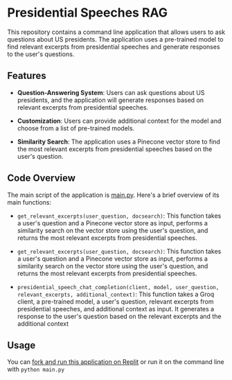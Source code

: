 # Presidential Speeches RAG

This repository contains a command line application that allows users to ask questions about US presidents. The application uses a pre-trained model to find relevant excerpts from presidential speeches and generate responses to the user's questions.

## Features

- **Question-Answering System**: Users can ask questions about US presidents, and the application will generate responses based on relevant excerpts from presidential speeches.

- **Customization**: Users can provide additional context for the model and choose from a list of pre-trained models.

- **Similarity Search**: The application uses a Pinecone vector store to find the most relevant excerpts from presidential speeches based on the user's question.

## Code Overview

The main script of the application is [main.py](./main.py). Here's a brief overview of its main functions:

- `get_relevant_excerpts(user_question, docsearch)`: This function takes a user's question and a Pinecone vector store as input, performs a similarity search on the vector store using the user's question, and returns the most relevant excerpts from presidential speeches.

- `get_relevant_excerpts(user_question, docsearch)`: This function takes a user's question and a Pinecone vector store as input, performs a similarity search on the vector store using the user's question, and returns the most relevant excerpts from presidential speeches.

- `presidential_speech_chat_completion(client, model, user_question, relevant_excerpts, additional_context)`: This function takes a Groq client, a pre-trained model, a user's question, relevant excerpts from presidential speeches, and additional context as input. It generates a response to the user's question based on the relevant excerpts and the additional context

## Usage

You can [fork and run this application on Replit](https://replit.com/@GroqCloud/Presidential-Speeches-RAG) or run it on the command line with `python main.py`
